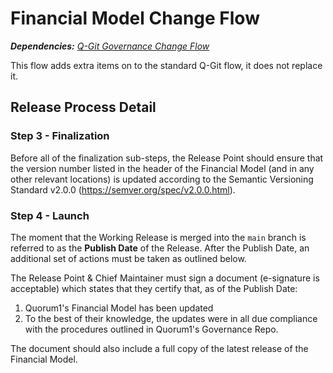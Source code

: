 # Financial Model Change Flow

_**Dependencies:** [Q-Git Governance Change Flow](./q-git.md)_

This flow adds extra items on to the standard Q-Git flow, it does not replace it.


## Release Process Detail

### Step 3 - Finalization

Before all of the finalization sub-steps, the Release Point should ensure that the version number listed in the header of the Financial Model (and in any other relevant locations) is updated according to the Semantic Versioning Standard v2.0.0 (https://semver.org/spec/v2.0.0.html).

### Step 4 - Launch

The moment that the Working Release is merged into the `main` branch is referred to as the **Publish Date** of the Release. After the Publish Date, an additional set of actions must be taken as outlined below.

The Release Point & Chief Maintainer must sign a document (e-signature is acceptable) which states that they certify that, as of the Publish Date:

1. Quorum1's Financial Model has been updated
2. To the best of their knowledge, the updates were in all due compliance with the procedures outlined in Quorum1's Governance Repo.

The document should also include a full copy of the latest release of the Financial Model.
